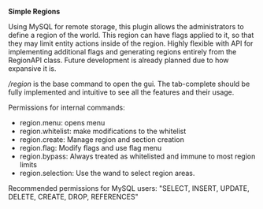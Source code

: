 **Simple Regions**

Using MySQL for remote storage, this plugin allows the administrators to define a region of the world. This region can have flags applied to it, so that they may limit entity actions inside of the region. Highly flexible with API for implementing additional flags and generating regions entirely from the RegionAPI class. Future development is already planned due to how expansive it is.

*/region* is the base command to open the gui. The tab-complete should be fully implemented and intuitive to see all the features and their usage.

Permissions for internal commands:
- region.menu: opens menu
- region.whitelist: make modifications to the whitelist
- region.create: Manage region and section creation
- region.flag: Modify flags and use flag menu
- region.bypass: Always treated as whitelisted and immune to most region limits
- region.selection: Use the wand to select region areas.

Recommended permissions for MySQL users: "SELECT, INSERT, UPDATE, DELETE, CREATE, DROP, REFERENCES"
